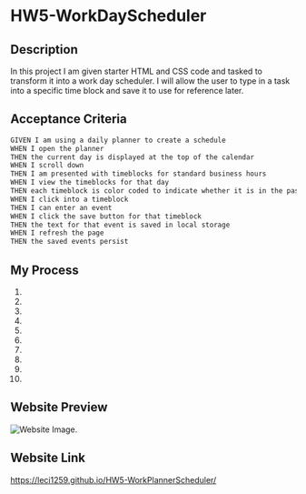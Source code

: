 # HW5-WorkDayScheduler

## Description
In this project I am given starter HTML and CSS code and tasked to transform it into a work day scheduler. I will allow the user to type in a task into a specific time block and save it to use for reference later.

## Acceptance Criteria

```md
GIVEN I am using a daily planner to create a schedule
WHEN I open the planner
THEN the current day is displayed at the top of the calendar
WHEN I scroll down
THEN I am presented with timeblocks for standard business hours
WHEN I view the timeblocks for that day
THEN each timeblock is color coded to indicate whether it is in the past, present, or future
WHEN I click into a timeblock
THEN I can enter an event
WHEN I click the save button for that timeblock
THEN the text for that event is saved in local storage
WHEN I refresh the page
THEN the saved events persist
```

## My Process
1. 
2. 
3. 
4.
5. 
6. 
7. 
8. 
9. 
10.


## Website Preview
![Website Image.](https://github.com/Leci1259/HW5-WorkPlannerScheduler/blob/main/Assets/IMG/SS.jpg)


## Website Link
https://leci1259.github.io/HW5-WorkPlannerScheduler/